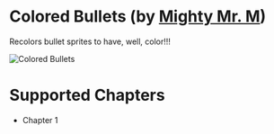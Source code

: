 # Colored Bullets (by [Mighty Mr. M](https://gamebanana.com/members/4797850))
Recolors bullet sprites to have, well, color!!!

![Colored Bullets](colored_bullets.gif "Colored Bullets")

# Supported Chapters
- Chapter 1